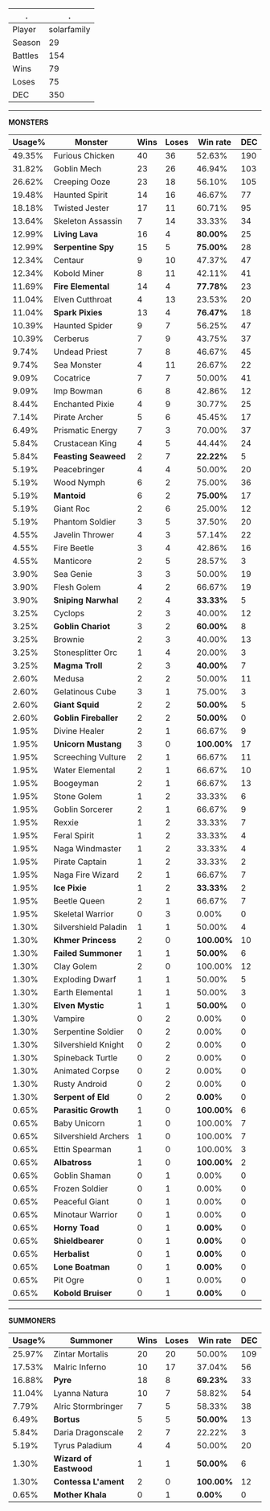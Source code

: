 .|.
|-|-
Player|solarfamily
Season|29
Battles|154
Wins|79
Loses|75
DEC|350

---
**MONSTERS**

Usage%|Monster|Wins|Loses|Win rate|DEC|
-|-|-|-|-|-|
49.35%|Furious Chicken|40|36|52.63%|190|
31.82%|Goblin Mech|23|26|46.94%|103|
26.62%|Creeping Ooze|23|18|56.10%|105|
19.48%|Haunted Spirit|14|16|46.67%|77|
18.18%|Twisted Jester|17|11|60.71%|95|
13.64%|Skeleton Assassin|7|14|33.33%|34|
12.99%|**Living Lava**|16|4|**80.00%**|25|
12.99%|**Serpentine Spy**|15|5|**75.00%**|28|
12.34%|Centaur|9|10|47.37%|47|
12.34%|Kobold Miner|8|11|42.11%|41|
11.69%|**Fire Elemental**|14|4|**77.78%**|23|
11.04%|Elven Cutthroat|4|13|23.53%|20|
11.04%|**Spark Pixies**|13|4|**76.47%**|18|
10.39%|Haunted Spider|9|7|56.25%|47|
10.39%|Cerberus|7|9|43.75%|37|
9.74%|Undead Priest|7|8|46.67%|45|
9.74%|Sea Monster|4|11|26.67%|22|
9.09%|Cocatrice|7|7|50.00%|41|
9.09%|Imp Bowman|6|8|42.86%|12|
8.44%|Enchanted Pixie|4|9|30.77%|25|
7.14%|Pirate Archer|5|6|45.45%|17|
6.49%|Prismatic Energy|7|3|70.00%|37|
5.84%|Crustacean King|4|5|44.44%|24|
5.84%|**Feasting Seaweed**|2|7|**22.22%**|5|
5.19%|Peacebringer|4|4|50.00%|20|
5.19%|Wood Nymph|6|2|75.00%|36|
5.19%|**Mantoid**|6|2|**75.00%**|17|
5.19%|Giant Roc|2|6|25.00%|12|
5.19%|Phantom Soldier|3|5|37.50%|20|
4.55%|Javelin Thrower|4|3|57.14%|22|
4.55%|Fire Beetle|3|4|42.86%|16|
4.55%|Manticore|2|5|28.57%|3|
3.90%|Sea Genie|3|3|50.00%|19|
3.90%|Flesh Golem|4|2|66.67%|19|
3.90%|**Sniping Narwhal**|2|4|**33.33%**|5|
3.25%|Cyclops|2|3|40.00%|12|
3.25%|**Goblin Chariot**|3|2|**60.00%**|8|
3.25%|Brownie|2|3|40.00%|13|
3.25%|Stonesplitter Orc|1|4|20.00%|3|
3.25%|**Magma Troll**|2|3|**40.00%**|7|
2.60%|Medusa|2|2|50.00%|11|
2.60%|Gelatinous Cube|3|1|75.00%|3|
2.60%|**Giant Squid**|2|2|**50.00%**|5|
2.60%|**Goblin Fireballer**|2|2|**50.00%**|0|
1.95%|Divine Healer|2|1|66.67%|9|
1.95%|**Unicorn Mustang**|3|0|**100.00%**|17|
1.95%|Screeching Vulture|2|1|66.67%|11|
1.95%|Water Elemental|2|1|66.67%|10|
1.95%|Boogeyman|2|1|66.67%|13|
1.95%|Stone Golem|1|2|33.33%|6|
1.95%|Goblin Sorcerer|2|1|66.67%|9|
1.95%|Rexxie|1|2|33.33%|7|
1.95%|Feral Spirit|1|2|33.33%|4|
1.95%|Naga Windmaster|1|2|33.33%|4|
1.95%|Pirate Captain|1|2|33.33%|2|
1.95%|Naga Fire Wizard|2|1|66.67%|7|
1.95%|**Ice Pixie**|1|2|**33.33%**|2|
1.95%|Beetle Queen|2|1|66.67%|7|
1.95%|Skeletal Warrior|0|3|0.00%|0|
1.30%|Silvershield Paladin|1|1|50.00%|4|
1.30%|**Khmer Princess**|2|0|**100.00%**|10|
1.30%|**Failed Summoner**|1|1|**50.00%**|6|
1.30%|Clay Golem|2|0|100.00%|12|
1.30%|Exploding Dwarf|1|1|50.00%|5|
1.30%|Earth Elemental|1|1|50.00%|3|
1.30%|**Elven Mystic**|1|1|**50.00%**|0|
1.30%|Vampire|0|2|0.00%|0|
1.30%|Serpentine Soldier|0|2|0.00%|0|
1.30%|Silvershield Knight|0|2|0.00%|0|
1.30%|Spineback Turtle|0|2|0.00%|0|
1.30%|Animated Corpse|0|2|0.00%|0|
1.30%|Rusty Android|0|2|0.00%|0|
1.30%|**Serpent of Eld**|0|2|**0.00%**|0|
0.65%|**Parasitic Growth**|1|0|**100.00%**|6|
0.65%|Baby Unicorn|1|0|100.00%|7|
0.65%|Silvershield Archers|1|0|100.00%|7|
0.65%|Ettin Spearman|1|0|100.00%|3|
0.65%|**Albatross**|1|0|**100.00%**|2|
0.65%|Goblin Shaman|0|1|0.00%|0|
0.65%|Frozen Soldier|0|1|0.00%|0|
0.65%|Peaceful Giant|0|1|0.00%|0|
0.65%|Minotaur Warrior|0|1|0.00%|0|
0.65%|**Horny Toad**|0|1|**0.00%**|0|
0.65%|**Shieldbearer**|0|1|**0.00%**|0|
0.65%|**Herbalist**|0|1|**0.00%**|0|
0.65%|**Lone Boatman**|0|1|**0.00%**|0|
0.65%|Pit Ogre|0|1|0.00%|0|
0.65%|**Kobold Bruiser**|0|1|**0.00%**|0|

---
**SUMMONERS**

Usage%|Summoner|Wins|Loses|Win rate|DEC|
-|-|-|-|-|-|
25.97%|Zintar Mortalis|20|20|50.00%|109|
17.53%|Malric Inferno|10|17|37.04%|56|
16.88%|**Pyre**|18|8|**69.23%**|33|
11.04%|Lyanna Natura|10|7|58.82%|54|
7.79%|Alric Stormbringer|7|5|58.33%|38|
6.49%|**Bortus**|5|5|**50.00%**|13|
5.84%|Daria Dragonscale|2|7|22.22%|3|
5.19%|Tyrus Paladium|4|4|50.00%|20|
1.30%|**Wizard of Eastwood**|1|1|**50.00%**|6|
1.30%|**Contessa L'ament**|2|0|**100.00%**|12|
0.65%|**Mother Khala**|0|1|**0.00%**|0|
